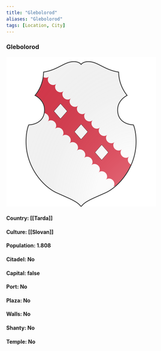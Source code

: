 ```yaml
---
title: "Glebolorod"
aliases: "Glebolorod"
tags: [Location, City]
---
```

### Glebolorod
![](attachment/c01d22016a3cfd095c2964ea0bee7b6f.svg)

#### Country: [[Tarda]]

#### Culture: [[Slovan]]

#### Population: 1.808

#### Citadel: No

#### Capital: false

#### Port: No

#### Plaza: No

#### Walls: No

#### Shanty: No

#### Temple: No

